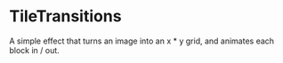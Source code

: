 TileTransitions
===============

A simple effect that turns an image into an x * y grid, and animates each block in / out.